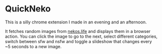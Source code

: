 # QuickNeko
This is a silly chrome extension I made in an evening and an afternoon.

It fetches random images from [nekos.life](https://nekos.life) and displays them in a browser action.
You can click the image to go to the next, select different categories, switch between sfw and nsfw
and toggle a slideshow that changes every ~5 seconds to a new image.